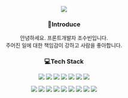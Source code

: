 <div align=center>
  <img src="https://capsule-render.vercel.app/api?type=Waving&color=gradient&height=200&&text=Subnii's%20Github&fontSize=45&fontAlignY=40&animation=scaleIn" />
  <div align=center>
    <h3>🌸Introduce</h3>
    <p>
     안녕하세요. 프론트개발자 조수빈입니다.<br />
     주어진 일에 대한 책임감이 강하고 사람을 좋아합니다.
    </p>
  </div>
  <div align=center>
    <h3>💻Tech Stack</h3>
    <div>
      <img src="https://img.shields.io/badge/HTML-E34F26?style=flat-square&logo=HTML5&logoColor=white"/>&nbsp;<img src="https://img.shields.io/badge/CSS3-1572B6?style=flat-square&logo=CSS3&logoColor=white"/>&nbsp;<img src="https://img.shields.io/badge/Sass-CC6699?style=flat-square&logo=Sass&logoColor=white"/>&nbsp;<img src="https://img.shields.io/badge/Tailwind CSS-06B6D4?style=flat-square&logo=Tailwind CSS&logoColor=white"/>&nbsp;<img src="https://img.shields.io/badge/Bootstrap-7952B3?style=flat-square&logo=Bootstrap&logoColor=white"/>&nbsp;<img src="https://img.shields.io/badge/JavaScript-F7DF1E?style=flat-square&logo=JavaScript&logoColor=black"/>&nbsp;<img src="https://img.shields.io/badge/TypeScript-3178C6?style=flat-square&logo=TypeScript&logoColor=white"/>
      
<img src="https://img.shields.io/badge/Vue.js-4FC08D?style=flat-square&logo=Vue.js&logoColor=white"/>&nbsp;<img src="https://img.shields.io/badge/React.js-61DAFB?style=flat-square&logo=React&logoColor=black"/>&nbsp;<img src="https://img.shields.io/badge/Git-F05032?style=flat-square&logo=Git&logoColor=white"/>&nbsp;<img src="https://img.shields.io/badge/Jenkins-D24939?style=flat-square&logo=Jenkins&logoColor=white"/>&nbsp;<img src="https://img.shields.io/badge/Firebase-FFCA28?style=flat-square&logo=Firebase&logoColor=black"/>&nbsp;<img src="https://img.shields.io/badge/Postman-FF6C37?style=flat-square&logo=Postman&logoColor=white"/>&nbsp;<img src="https://img.shields.io/badge/Sourcetree-0052CC?style=flat-square&logo=Sourcetree&logoColor=white"/>&nbsp;<img src="https://img.shields.io/badge/Jira-0052CC?style=flat-square&logo=Jira&logoColor=white"/>&nbsp;<img src="https://img.shields.io/badge/Slack-4A154B?style=flat-square&logo=Slack&logoColor=white"/>
    </div>
  </div>
</div>

